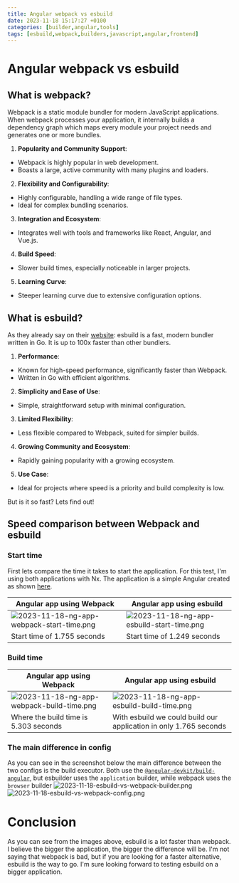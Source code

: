 ```yaml
---
title: Angular webpack vs esbuild
date: 2023-11-18 15:17:27 +0100
categories: [builder,angular,tools]
tags: [esbuild,webpack,builders,javascript,angular,frontend]
---
```

# Angular webpack vs esbuild
## What is webpack?
Webpack is a static module bundler for modern JavaScript applications. When webpack processes your application, it internally builds a dependency graph which maps every module your project needs and generates one or more bundles.

1. **Popularity and Community Support**:
  - Webpack is highly popular in web development.
  - Boasts a large, active community with many plugins and loaders.

2. **Flexibility and Configurability**:
  - Highly configurable, handling a wide range of file types.
  - Ideal for complex bundling scenarios.

3. **Integration and Ecosystem**:
  - Integrates well with tools and frameworks like React, Angular, and Vue.js.

4. **Build Speed**:
  - Slower build times, especially noticeable in larger projects.

5. **Learning Curve**:
  - Steeper learning curve due to extensive configuration options.

## What is esbuild?
As they already say on their [website](https://esbuild.github.io/): esbuild is a fast, modern bundler written in Go. It is up to 100x faster than other bundlers.

1. **Performance**:
  - Known for high-speed performance, significantly faster than Webpack.
  - Written in Go with efficient algorithms.

2. **Simplicity and Ease of Use**:
  - Simple, straightforward setup with minimal configuration.

3. **Limited Flexibility**:
  - Less flexible compared to Webpack, suited for simpler builds.

4. **Growing Community and Ecosystem**:
  - Rapidly gaining popularity with a growing ecosystem.

5. **Use Case**:
  - Ideal for projects where speed is a priority and build complexity is low.

But is it so fast? Lets find out!

## Speed comparison between Webpack and esbuild

### **Start** time
First lets compare the time it takes to start the application. For this test, I'm using both applications with Nx. The application is a simple Angular created as shown [here](../how-to-start-an-standalone-app-with-nx).

| Angular app using **Webpack**                                                                                | Angular app using **esbuild**                                                                            |
|--------------------------------------------------------------------------------------------------------------|----------------------------------------------------------------------------------------------------------|
| ![2023-11-18-ng-app-webpack-start-time.png](../../assets%2Fposts%2F2023-11-18-ng-app-webpack-start-time.png) | ![2023-11-18-ng-app-esbuild-start-time.png](../../assets/posts/2023-11-18-ng-app-esbuild-start-time.png) |
| Start time of 1.755 seconds                                                                                  | Start time of 1.249 seconds                                                                              |

### **Build** time

| Angular app using **Webpack**                                                                                  | Angular app using **esbuild**                                                                                  |
|----------------------------------------------------------------------------------------------------------------|----------------------------------------------------------------------------------------------------------------|
| ![2023-11-18-ng-app-webpack-build-time.png](../..%2Fassets%2Fposts%2F2023-11-18-ng-app-webpack-build-time.png) | ![2023-11-18-ng-app-esbuild-build-time.png](../..%2Fassets%2Fposts%2F2023-11-18-ng-app-esbuild-build-time.png) |
| Where the build time is 5.303 seconds                                                                          | With esbuild we could build our application in only 1.765 seconds                                              |


### The main difference in config
As you can see in the screenshot below the main difference between the two configs is the build executor.
Both use the [`@angular-devkit/build-angular`](https://www.npmjs.com/package/@angular-devkit/build-angular), but esbuilder uses the `application` builder, while webpack uses the `browser` builder
![2023-11-18-esbuild-vs-webpack-builder.png](../..%2Fassets%2Fposts%2F2023-11-18-esbuild-vs-webpack-builder.png)
![2023-11-18-esbuild-vs-webpack-config.png](../..%2Fassets%2Fposts%2F2023-11-18-esbuild-vs-webpack-config.png)
# Conclusion

As you can see from the images above, esbuild is a lot faster than webpack.
I believe the bigger the application, the bigger the difference will be.
I'm not saying that webpack is bad, but if you are looking for a faster alternative, esbuild is the way to go.
I'm sure looking forward to testing esbuild on a bigger application.
